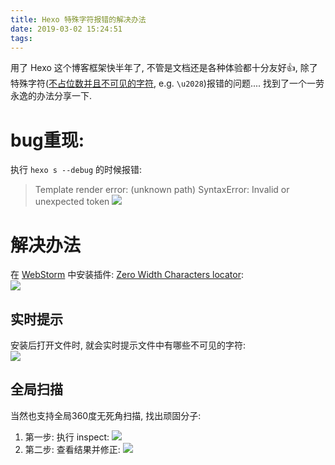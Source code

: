 ```yaml
---
title: Hexo 特殊字符报错的解决办法
date: 2019-03-02 15:24:51
tags:
---
```


用了 Hexo 这个博客框架快半年了, 不管是文档还是各种体验都十分友好👍, 除了特殊字符([不占位数并且不可见的字符](https://en.wikipedia.org/wiki/Zero-width_space), e.g. `\u2028`)报错的问题.... 找到了一个一劳永逸的办法分享一下.    

<!--more-->

# bug重现:   
执行 `hexo s --debug` 的时候报错:   
> Template render error: (unknown path) 
>    SyntaxError: Invalid or unexpected token
![](/images/blog/190302_uwsgi_with_threading_bug/15515115013020.jpg)

# 解决办法
在 [WebStorm](https://www.jetbrains.com/webstorm/) 中安装插件: [Zero Width Characters locator](https://plugins.jetbrains.com/plugin/7448-zero-width-characters-locator):   
![](/images/blog/190302_uwsgi_with_threading_bug/15515120638235.jpg)

## 实时提示
安装后打开文件时, 就会实时提示文件中有哪些不可见的字符:   
![](/images/blog/190302_uwsgi_with_threading_bug/15515118874778.jpg)

## 全局扫描
当然也支持全局360度无死角扫描, 找出顽固分子:    

1. 第一步: 执行 inspect:
![](/images/blog/190302_uwsgi_with_threading_bug/15515125320948.jpg)
2. 第二步: 查看结果并修正:
![](/images/blog/190302_uwsgi_with_threading_bug/15515126741490.jpg)


